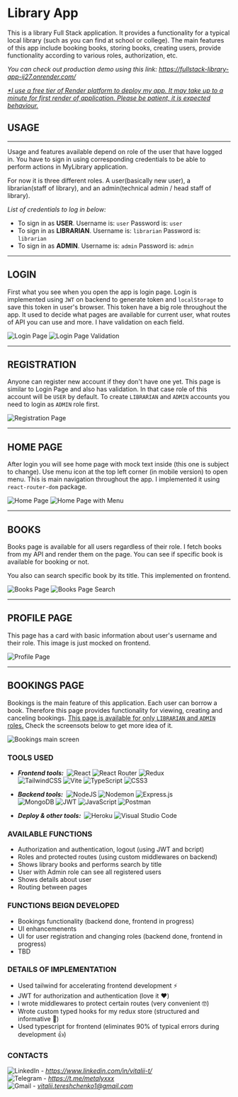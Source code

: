 # Library App

This is a library Full Stack application. It provides a functionality for a typical local library (such as you can find at school or college).
The main features of this app include booking books, storing books, creating users, provide functionality according to various roles, authorization, etc.

<i>You can check out production demo using this link: https://fullstack-library-app-ij27.onrender.com/</i>

<i><u>*I use a free tier of Render platform to deploy my app. It may take up to a minute for first render of application. Please be patient, it is expected behaviour.</u></i>

## USAGE
---
Usage and features available depend on role of the user that have logged in.
You have to sign in using corresponding credentials to be able to perform actions in MyLibrary application.

For now it is three different roles. A user(basically new user), a librarian(staff of library), and an admin(technical admin / head staff of library).

<i>List of credentials to log in below:</i>
- To sign in as <b>USER</b>. Username is: `user` Password is: `user`
- To sign in as <b>LIBRARIAN</b>. Username is: `librarian` Password is: `librarian`
- To sign in as <b>ADMIN</b>. Username is: `admin` Password is: `admin`

---
## LOGIN

First what you see when you open the app is login page. Login is implemented using `JWT` on backend to generate token and `localStorage` to save this token in user's browser. This token have a big role throughout the app. It used to decide what pages are available for current user, what routes of API you can use and more. I have validation on each field.
<div>
<img alt='Login Page' src='https://lh3.googleusercontent.com/fife/APg5EOaKZfLjlx67qZd5ED5_2VspE03MyIOpClWVoi8AVq59wczM5sNkmo0uwrfVTt9Aa6CQlCXKoDerErpf1BwkCUF1--WynJgTFZwapOK25o683g_49HKWQoc3y6C9kv2wR1M5J6YzILpAsFfx7yCAwzkO01-i7PkHkrOuO2zImGAFcbjU2oNIr5AxRjxcZCN6ZM8FyXCBViUgkx_9XDTVjImLts2Wt-4TAs3wfhe4hQ_Y8XPSQ_j0vV0Fi5_4xNu9c-0s5_2NQhsKa8XHGogIFxdvmAd3-SG6lc3RRgbLTDRUiWw40gzMe9Yatu4gk3Qp7B9s_qI6Yzktmza3E40plKE7fpJE_MsvFidvFWnnyt7Tf4fl_tEA-iwXsKKLXv0MCPvUVTresQw-JMzI31PzBRe1AHr61y1h_X0RqMlZeN-9NLVoCjX2XpGFnxMvF8tsX_C7vMn2YG-qb0G_YCYtSrYzwauMUZ2PS2Pn0-dJT9iH4sIK2DHC2lwhQusO_IpF9lj2F2gsyJOMe15mKQCXrymmrib5_gUg1tHxaLU8gEARwtu5dDMmdTb9giQJECK7Ys2O11RZ4ecwHC8rqEZHCM35vRWUcuu4no6etiR7usSnRpqRnc8HT9L3GYvGDUSVyhLmt0YWVFZK5weF_cshsIZ4PaXE_NRRkQ0BZpdLucdn8eapHwniOyVazG2LbF8PzKFaaXii9NWvqszIsairHuYKqbS9zHzfElXYlCTpOkJBFZqgmm4n_6Q0Xk5Wrc7JMKRXNwjRwYUL1joYNHlXopnHwXBCdvxvWlKY8XYELA0DvSNTnS-NGxDZAAJ6cuU1JtCyPbDn1ocaHOPS_HHF1hM3LeU4Gq3XV8poT0KTvwd0tIapZsCeWJEAOytmlE65t_jAcsgqxWmI8bCz752DljCQa9E89xeXU4YnmwZXeX-rvQ0-Uq0lRyg5P0CLS5IpY_ubt05wa7kINoABbs9COfNtrWLs6ZeJbtxh1_B_JsP_Hi-JS9J6tktAMWwpw4MdBdnDI3xCo-HblhHX7Q3KZ8eRGXwt2ymxUhfhFPAqGfZjtMCzR-zzKnY4sQmw6N8ElIomimiqcpkEzKERSwJZQBp1uNeg61sqxxzMywrdmkeM4y4fjrDGyc3YVu7CBTtd0YBJWgKPReS-4lqXijhZL2t5NTJo7nPgf85cl2ww4qEgo9gY2OL82Xe8kBV21_ZM6b7i071g01h8r-oq20uKErKVH--Y6gVcaLKEob0akbVmhHmxCSBVxzKqeq35P7e8UrcqXiqd-jSMsj5RVyLXo5ZkiUi1DgoQk70NDicVywpKJGMSShiE_Z7GqVentFs7slrDiVazgApNWIv3D3nIISh-MPyzbhxTfGiP_Sxic7x8jJsN_B7XAevCdHs6IYBq9_L2jCj1M24W03RfUerIrNxsjOQCd3TIrac_eGO2ntatepLv78CaS0b7yHkFRT5Kyhc0CkFe8IUERqU2j_yMEoeRR6rxdgpb2npJVYfh-XFbpbseC3lFSCmXmrsC1va8yraVD1qPDpMnvndbEySLIBp5j30Xa7hHd8jDSj6YEg3WFQ=w1920-h969'/>
<img alt='Login Page Validation' src='https://lh3.googleusercontent.com/fife/APg5EOb09qxHD9czqnGER78nbNyvUH_XqyS26vmmKXddwYU49sJUd80AnsSrcqgFYM1y1F3r_KLMMq4gDm51cWEyBLmtGdTRv7vaOZhxjdvYR8ML2kUuHoOTZWGXzbqzbz3PVybC2ZDmHbrBxZodymhQvzGXUZ6ZOg5ebhV830JpP26wD9xz5San9rRhs5UAS0Qxh0zgyewNFaqUjU6Fk4OzGJpMkh_4pW0hN9vmTQtImOQM1LmoIkxPBfBc7yQGeCwWQhxcsgMWmdrZaks0YlVM5xHxZdu_kJaeMS-Kkv04t8lKJOfjDpmjLtn-RuDXwACpxhO071v9F0rHcrXegyYY79E5aspNP811o0zb1lG5_evPyLmgqbPNjxn69nQZbDPe_OEQrFFspTS4eOlHFklN1Q8yzhZCwgA3GwFHTjxky03ddhFPdv2Q5iaxqr-O0wsD3m9RWWo54JNF0jheiOenUv4XDoSVjTSqQLci_QWEgM63Uo0Uh1ysXtaToFgVlbU4HpalQ4oC-Dt2ibpBuQJaxeKQYZ6l3nYZ7Mxvs7fEveQ91wyWAOZyJ0iaL1y9vGSAE2h1q_TSqaB1LLk4Duu4e_U6ZRrHvlpKmcZO5hi9CDzOqENaRNORYRkUXfubUOgoCtlQUwAa1iply9C9mekv8q5NULbsF79HXA8kAKNxbZ6G82jtkqg7WzxEUqgvmLBfUVjJFKj3WIUTCL2IupIuxjfUKZJx1xoVqQSpEHHn2mlM7IVXp6odCby31WLveR8TptU1mNYnKbIOVsBTdVadVYO_-B2sigBNdKLWF642Q8y6FrxU35Rei2Q5QS98zMSsPoVkYRt4ehXES1PJ5P2Ksf1GXwZHE6B804v-z2b7Vko3fGMN0Z4bZ3oAZBww0E1E5rckCe0BQ6YK4fQo9LM1DiJT6uvb-1xOVrCNvqmhzc_iNfh--ANvGgNYV_CrgPDXCd67t4p4ZZ82pqLYK1eNElVJsN9jZI6NsNB0XY6l937KjJvvM8GMKUZotJ-oVR9B8wa7RVd0Lek2LCPsugWXuA5qDXtkpjk9SYV6fx8vJwllZoq31PrRPXK5Dif-uYIfDjf9wKugWqfOczN9-UUK21fhNxGBF5fKsOc3OMSqT-kH-wLkbO7DX3LFy7Xtla6N9feQ7F0cCbFN05eU03Pu9Hru94kD9QFkCT7EjWwKPTSllgNG3DUntW0n3ZWDSA455UoE6SgIoqGb3kSkhGpPlzkE7pWVPms4j-_Ebc9ZLIdwYez2YlhoCKoWlyPufZXVsdFScl-WH6n67HTKGqlF9W5K_AxDm3da_hYdduRZ0n1zuJEgAX1w0Uso5M86-Bt4SJNmDidxYoA4-wapxQ5g_jF7qsi8a9AaHMh8JOqdGVw1dmFHXFaKnkTBAbxy5ftcF33Y5P1aMHAaDltLbbuh0sNyr8QbIPAR2M3P50ZrJ5PBmnII-iN8r13XIL_NI6vGTREUYNb1_cMiiR3gFyQe5ke4JPeAAIB_L3nx-OIrpSgpn3EI9XJdFZ0QiyNeSlsl_QAZ_a18ju5SfSZcbtGEhnzRo3TkkfDNFkH4aBi5tqbGVA=w1259-h969'/>
</div>

___

## REGISTRATION
Anyone can register new account if they don't have one yet. This page is similar to Login Page and also has validation. In that case role of this account will be `USER` by default. To create `LIBRARIAN` and `ADMIN` accounts you need to login as `ADMIN` role first.

<div>
<img alt='Registration Page' src='https://lh3.googleusercontent.com/fife/APg5EObb4UGUxxR_6U8EHvvpK4MI-RgGTnd53MXaj-amx1INASec6tfSEcB07HW05IEtoOSIoSZziLckdb6QcO30cY1EayEootYrYzWdw9G_CeLX-OCL3TS9Cgd5EnGROfhNcU8gprQdxi90zAFMPIMaABpzLDlXld2PEvertj0n4A-56dUEUMGZFy59pHOprvkeY6vSAlszIjQqA-S1Gad-gtSC-AsG1C20oB-BX3rrlECIlxTTCFKz11cNSrX_7168eHaOBNOiVGFbbmN2OQHdbpddbL_h17Xn0TT0TDeta-dtGrv00fKl89MqviqORnJ5Z7IiMPHrrji6ZWAkhDNtm-MaMagZ2dYqZ8Ze3UZhMdsGKE6WINLmlkoLuR5WLlkUi-fRTQo6lWciQcfe0lK0-7tKNTLWW2bajNQDC19QWok5Lfb4UgfKt7sn5azVRR9AE1T9yS8wUsdBSLKD24Zr_wy5nj8FeqbTk4nkPy23Jx5Hw85Ec-2gTwLGXiZkzM8UbfAUQQYzrAph2ui1qc3GdgOm2zHJnf_YV3PjXqwNe_5gRSTpAr8Knourz7sgTBMYvdATkzce0g-iZGNGmgj6fQpcVto_Fa4dVqhW7R7JavcF4Lx6o9ZdVKqnO0YFZlmBlL25KwXCft8E9HFeoQGgtXJ9lVqUG1a0QWQ_kXLQTgJK0vGdPeK9koLfxqA9HBhe_o3T7__sumeWMk6o9y3u32a0NFDegMJzO1MsVUduauEY7zyxLkYUE2amgDHrc9NuiguX-R2iR43whSZdoqPNuAECzFmBVkMtNZ1EpVTcU2ShTDJYSrubwK85Bx2mFkhrSAYGhbFzJkbWBwRYMojMc7vJQKX2yk_aWVdIQOVp3VwoEGLdIKxAXvYZkkRxbEP_e-7RYHoCRLAhDBD4SQ9iy7ayxmqvMjpwte5ZSOP5JeBiqvz56SgNcXCiKrJLeJq7JAdNDzDpUtd5WNVrgGHvsTVploFG6SJzu_9eUz81mIwpmSGktJEB-njnkjM0og-Xg10LsOwU3PKAtB1nw0b6DSko3Getw9DL0yegEANuiPBLuUYUJVksJ7DQQ9dJqubaEKF9f822kD4mVACvAkd-TlkMwvOMNl8MZKdcQ6IDJk5ob1TlcWDOn68O7NtY_LluOf-Qxy_EKqPsuduoB51nxPjk76qd_0ScdnGlQUh1dmX5pa9-UnhZZxViM0JTK9u4orvYJgcV9Ac-U-9KL_thSi-i_fNt-lsBetkIo8uzJtmrMwPsF-gELQgTc4DB4TWtfTs5C0_drMRFKyej--ZD85NY_9bpb1X8eZVIci-WzNg1EaaQdBNMFjg47tHl9akNfZD4k-DMjDg1E-JUjxyccRZlwguoEaDFzanxLl1GCF3RWoq9BJKVqLbxDw1P9V3NvZsrd8SOZq5GTcej5j2w-pJGSLt2Ve5AbkCWfnEkBQKd2fhGj08GpE-CyoBHrQDj3cZP0JJDb3IkCN8BHLBOW2lTtbxErqqYaT3ptCk4rCdMchYNqMHzURKZN9k679_F8gGJfBpJS1XyU362nVV8Xl36CfI8EGt20LFJAePaHUqjxg=w1259-h969'/>
</div>

___

## HOME PAGE

After login you will see home page with mock text inside (this one is subject to change). Use menu icon at the top left corner (in mobile version) to open menu. This is main navigation throughout the app. I implemented it using `react-router-dom` package.

<div>
<img alt='Home Page' src='https://lh3.googleusercontent.com/fife/APg5EOY_BOoOjhuy0dS093ExOYRY8DiAv2vQemswlvVMixnxbCtBA1eBw9Cm8cPphKXuDyqwtvPfWnJwJ5hBts7z8t1PFmyPfW_Gg1uOTz0-iIaS46xyOXrfNSGiN-kaPV5UMlLjw9vVHus3pAQzZ6f66D-F9xLu8lXQaYrgm_sxssIH19SpLWsL5PjBWxhlw00ZvIydVcL8g22tUNl12In_Sg-UvMDuBMPIUQQe1srM1ui4hByCnNqp2e79c__092OKwmF0WsL0VRfgA2BhVrPjlHC-MnzW-9uZy_o-ETRlvQoSa8CDnK3W-9yfkigjDnBAYZL5ooFPgZ6ffg4kWbbMAtzkBfIUYTgUntIwsQkVlldmlGZZtOyt6SFlroN8XUwiXNxpFimGS3KlEsJ6--OeOEyj7W0cBS66a7bG8-RNgbd-nd6Y86w3egfrmjkDilun6mQdxsZMamIOnrVKd_3DxbpX5ROufBHMaq9umWtdSmr_BJSck4H8KheEzPuLhtFFw-WrOioJVckmKNy_Fj3LPkQUwWfXW4nWbV2Np5Bgn8TVqTAmo1WdrpCZrIDvqRm9YJN3F1oVC2JyZWO120UEwsYd3XudLTVIzDQt_qTy4C2ntS2_u5PIkmSda87sRP2b98HnRIvRZBMwEYC7g8G7fYijmhj-4jjdSQa5AVHHLnf1ISKcGY7_7cuuehgitlutqet8nAh34lpzzeEzgSDukiQ7Md94CljqmWOw5jggU-LV2waA2novIcIbd4gxr4XI0fCmrcvMKkz2EZ68Raq9L5-_XoZODVn-COILd1sIFGxMHnQCZxaxyRKvNDIARV1rZtp1-ETjb8NN5l6vs9jg25Tqx5XA9Eij1VNmulzmpgv0DKasrZk5WxfMjT2JtKQCrm9XfN9niyanovb0W2wrEVhP9h1yZCaPuDX8Bwq-6wpo7Ys3mmp6ugryx52B4v3P4fshzpEWB0KSQ0K1TQhSTmdqCRcTumdp69iBYrnbfJPxOoRP56EqBm2uZs0H-PPkIyCY5ML17WbDkD7W14IYRRU5YtycENTnX7_M2Kz1YYjHbcRBaqlhKu2cg0iPB4Dig2zb-pH2air5G2eKwftrxY_fiLPGWT3qN4COe9tksC3WmsPg1Jzpk9bDb4Dy61aZzN_omfSQr9Xc6ilrB2FbqU21KneYSx8XQm32KyeXsF8w_nLlSEONqCOJ96U2u8KosGIvIQFcTls2280ckESG2F8DFIYxmN3QYdSn3ovrX2uIHoqa_Mgzlj7wYcJhmELEHT26XN_knyGDLd1UKgy2gJXPQiHVCAAcycx-xPVlGW59_ux3gdRAKeM8g1NYcVsBzXNar-3eIMUMlYpzjjvlAExQyMSrU5jdT520EfjovJ7RpOQGrYbVHGmOYMr5Yq0xv049aatvNZkSWHz5LG87_F-XhOhfjvwcdf9S2_QCWFFxx8d3egqG3cttTVX6_1kP06cXKKtNeAKCyZG1UGL7gjBSYS_WqtYwxJSPv3TnKsSEi6lFFyNr6YpO0J2IsIKL_llJWXpWmkfxu0XMxNM0F9yeTNLdpsYeisCoZC5SK2ppSg=w1259-h969'/>
<img alt='Home Page with Menu' src='https://lh3.googleusercontent.com/fife/APg5EOYaE4QzFPcIuXDyX3g0J8RsWvImotHGswipyNWw5YZYNCwydrv29ppx43UYA56d7TObQcKMErWqMk-qnkKuJ6SIbap5rSGHHPy_nDcE2OIs4tj_MKFnvIzlalbFx2E2lZovtdBTt8W-MtBbHVYvSiF3noeTo9R6GHMuFn7yMo2doujrUEIHV7TEYICy7vcK5ONlDhRAm2EMMNBxOj6PT_n0pGS_UxBVthuI-lld1AYmhguB_rXSL8S68GC09gmgUq5vX911_nlnXRLWUBeIF4s-kzqr2Uc6bUSs1B_2WWqzyJB0WG22zH2T15quohDkKtPOljFe5YXUiOUF3HjZ1miK_Y5cKhauxsCb1hpm5WgLVy-_VlafYIfUyd7lZfizJ2dfz2v54ZRHUM0Dq_dVZMIRUKFI2otaPDqewGbArZ9yfu4TFHVVGA2jsjdIdzIpSi6JcF8KkO5dixQWYnbJFz49dXkgBjc9BqBEVSil8pvBj4U6B6CD2UuBK8AtLrEbHK95HHQrKob_bGWkTVFxn5_azvooTy5ABNQB7jiGd1GRSD8Y3Xnl9mx5SDmE5zLCON77mNAetzXWb5EzaGJjR7qT5du8dm8kdtmzMPMDt406gnBmUV4vO01Ujh-ynAh2FHMMiQH6mSLsMZ7_g_WP9vN2BQDM5myqbHKK_gKapEN0HUgVAiMELv0y59o21N6EE_nqDC0Re4V66vGR8ywtZ96Nj9OQfbIRJ1G8cqiHy6mupeUGDlDS4EAoc0VyCBXMakMcfUiZadx14rwVA98Cmb_SF3EzP1hrBetcw3f3635_KoUIUjc1uxa0JS4gCokITDG0D-ENKZTx8rL14rkeWbU78AVVgF0fef-F00cdBCyXh5OCQmeiDwJx9rtVerK8y9hH751l7MJEC9mL7B_TUO4_RFP04AdUfEqtXF6Fjq-tUOmDpk9Hum3-06etMADIB2PjYOJ9hypFQTHSOWoVeffXh0zQHuJ_jKTTAdEHA1J0qY_zNaFs8JZ3iWCNJV1VxxAYMgJRG5S2r3FpFz1RvuwCoswdknofCH0r1Pl4XTpLiLOqTH-WYFOtithm-vlvqfQr-tWuFsPt0rqcvUZtZFSrdKHFoeLUMiZUlqlfgQanJJGrTXgJFOHUssYrOnSVYghAJSjs5mBJSdf8z5iEPwfnVrWFpwGCYPlUKnZYeDH5VKtNUQx8EzemtmhA9zr7cPl0LLW_fcWTuDg9lE3l1GbwB0mL__pxebiyXtEFN89-4MZxfwxGJmBnZRl7DJMahpdNdxzGUTlX3zsMXLR4IxWGjw7kZ5arx9EuKtNE5Lr0pt6CunIdnHyKZU6PMc7PmHN9UNVemRvBXG2eAfUo13wNrXkaoZ-M37meqik64x2w5SEtn4yO5hogZNOLAuNy4iAy3KH34e-uYxArbMTYheziUlbicJxaGQnEEpQkcW8Q57Tjyjdly9RnKoJPTp0jydaLdj9yIsmu9dIE7N5ADJYBs1UONVpONFC9MAKAfSvLQ3R7OEdPdmN2DMykquz__MkXqEuA3rlyQ67qCyVKzAlmBVfU5us62xXOxACnr30uQg=w1259-h969'/>
</div>

---
## BOOKS
Books page is available for all users regardless of their role. I fetch books from my API and render them on the page. You can see if specific book is available for booking or not.

You also can search specific book by its title. This implemented on frontend.

<div>
<img alt='Books Page' src='https://lh3.googleusercontent.com/fife/APg5EOb9cimNxuzksb7C3IChxuOkPUV-w-WiHpmGgzRej3fYl7baaFAcT0S8pDFjpXyPLNj_6EZ-afmbzwJPuBgH_6yYFgOgy0i-tK4LO89b4ISFDT6Aa1RubtD7kf4ZiIMpEtsE-VBMDunGjot9ImP0UT3K451OoGSlnjIUeDaiKcFY9PJ3FKIoIjdc8aBFv5WbcifVJWk1wbk0kBmPJ4l_aMciNB0BzKbl6lr2EhkN-f8I1X6aqT-dtEvFGsIlaFrffI55yUqQPA0sM0BA1v0l8ceDngS9x0ZTHKYY6okVJdq4CWNBlKHTwp5h5RYhvmsYjtzHEruGovohG_Njp0VwiXwDGbUjVBSHRPE109TipcjqOWAeA0u8DYCAL50zGNjjP9HODkGxj-cxHK_-YewqTL4ALEhImhZ0i0DJor_H04wv8Or4GO4gkNXQUz2KkDGG6EUgCv8XY0zUJ84q7Al9IF7VZ007IZTlhHUEiIFdOvJefIrsu-KoHiLGjx2zidMhmfcyL3sP51Z-EWwLN-guhPibFQ2oQL4z4RvN-fDr89RsGcqOmIBeuUgJ0btlrGKTFSY_m4BfT8mPace4Tctk3ylldi_aRUgjVOCL8IHrc8OPSLkqNa6lEi-_XSLl0XcOFhlUM9KH4ncIKZrxWSpTMN1BLPD8qUZkg1fevhcnJLpfO9Wvbcmh2XUP-KyXwKeT_AUJjnq-cxI_i1X26Vy3wwCkzkEYXSF-BEycyko6bKaI7oDMvlaUhdQoQvnm8Jl8RbWamHD7nCzrfxdbnmSew8CJ9sxaQzRIOPvQUHG3KFXTsTB-CuGHKYBoa73ZnqNtrll9ZJIqXJN2Pe3xX0jt01h8S4RgsuJuSHh4rLij8fEJ0CymiE20Qx77AmpEPMDjaT4SVdX51DAnqkU6RooNAmjfiEKn0H1TrWzcyo_kHXsJCocQAzwmOKeYo3OtlqqUdnEyy0dOvHK-iBaVrFmWDbfuUIwEgAM5_HsZv830nVpk33-8LfA-7VSkR0SijQWRvcbPFcICkxTYfHrzm9cBC9p5D_da1Hs6w-xH8wq_1lQ5wkNeOfk9aTCNvzrhc56HV9_w1f0AfinriMkcYsn53fYZ6NOE5TohJrN-cIYOTEnFgn6Tj1vQzbrPQvjoxPtSIoAU-M4q3au5tRDS-WBiO7VxswiNzPEtZQQ5gyHoJj2OUqLybs0x_lkGCNOKIhDsgsPa-CGc59BI79g-K9TidMZHU3uDqI16Cn3dH_Qsn2xQLCQtMHy5cT_6HyTpMTzkZ5lzqnrhGguuukc3nZZtv27Gt-1oyQBaZqHbUr5tMx6CccwY34Sk5IDOpq5K_N8_DE7jt--s5M0n71CesQbgQPuj5XoxaDMgUG8max0m4BqVgX7J5Hj0hTtzifOp9U5BcKkpcnO3eCpBNdxdJdHKzIJAJLP6h1gOUBjru_U5ZYF070Hmb7xxh4tABY9CWQ7DF6yavX4ClIcMHl49rpmOynd5XNc1vMqhYSpEZUC9zzhzSf6k1DakxZORf-QVuJ3mwf31RSkOCm_g_72LucfakuleYqd2L3EJl3TtBqOTSS0N9A=w1259-h969'/>
<img alt='Books Page Search' src='https://lh3.googleusercontent.com/fife/APg5EOYCiluoVc-P-EuP70yYStHybA7F4C4RE9YCVdktCtPhOt_gQhFZpUQozH5W8xRngbOc6jDU8QBNfWec9Nr-MJTRuCZp1vqPYCOFtWBPI6b9jTDf3GTagL5pqDaUXzN6egr9ZvPIzvi-9b9T1xbtiUW7PeW2aN3_nQkZhff1yaDrj1sZhVBE9VxcJvJ6VlU6v1Wt_mooJRkcakCKPdd9WjtoQkk9sdedcQ6T2hthRWCvdpLsH28DxgvKMOIh0io6ozxeLWAG7fmQWq99WfOQQUXzISWdZzuMVKDuZw2cJ8Zj5_NgXKp3WnqG0_JCmKkm6r2uz1eReGyGn0bb5FfPzI5xpwWdvT6_zagXu5wY7k49S75ixROBGHAT5LGUEfAEriL-j9dijtFprC0vLfSJE6h__KWQye9ORluwdcOdZR5aQmA7DLdsuI3XA8VByn3YlvWEU4xN1DdX_lEP93JwTMFQokurbdGIMFdg42RqTB5AAdTDkr1ZnKN7sEd-9-l-da88mJT68yKwOA_qfYXZQQ46l9AY3OhGqRHZ0YDlSB11ri459CQD7xu3QBpVaCY20x1_j5tLNKUtRr4a7gjX8fLsn9MCx_IUD1QUsX8fvWd4XCG27ytOfpjOYZZP3A4nkTkKWqCMQLEBpk8MLlRDMSv4GcYqrh9HbftMwYbLbvyoguiYsOEhiAzZBvZEAYNdpZn-xl5qW282jS8ec1k7jqRBaa1hwXRxTVx68KowEwidbFKS_TtGMIoUm6NTYBAxVvf8D9X0H-InlTCbZcvJyxi-JeVCu8VyDJHuHIF7Nf9mIOiUlZKQXuAwYb8MXxrlCV4o2YwlA2o7jSOgFWjbFVE8oYGYPa0NJvihAeh-_0tPlzYgQu6u7vXpWjy5bVmRydtDCatY0NUYnXRvalb2NJoEyUiKwDWe3UeuxQJuO8sminS9EcPt0QY2WKPnMSuL-nOyBIj9R8hWuv-SuEo66b9sV7VIqTiL0aIbT8qBCxgARFdGVlZHOWAZwW05QbEdC3FGiWHf4MoaBsAt1qqeuzwMyi6Jmw464HUCT7tuA2JmbXIJPXl3mnAD0LBrpwYhN4c6_ogR8fiJlhvfKjdimE3lK1f36J8Jrvh380qxmsg_-EyTUqauapqvYtZMti92Et76kL-FAEOQxpNHaS1dl_wOh3xMXZ7Bj3laCMi0FS49Cu-RXrAGC6Gyna83gUCk1G541PUBEnDVohcO22-cqDM7YiTiMb7YsdDmzk36RuLqU1KsD8qJjP76N40gyTBxzuFAO0DntuGvstKO-MpaURbsEqbiITs--hNffuOsPRIOPbZNCg1hpkivwOVaQcfEFHEVs1olT0x0yAhFHr8G3k2beJSFwemxq39AFb0_SP0uNjTpwr56-64HUd4U1QcnB9h4Fuopk3_peelK9HeHEnKR3j9c3mRkiMHix0gxI6h-KYERyTaBDglO6rvcWXM0jGIhlpAqrzzufV-us72F9eFArZPQSXOqgcplbPqJIxvqslyBbaDiLUSRhdlKtMNzy5M1-a4Rm3cMYku3ukKiFQU5txyKKxazsV0j0Gg9gg7PHw=w1259-h969'//>
</div>

---

## PROFILE PAGE

This page has a card with basic information about user's username and their role. This image is just mocked on frontend.

<img alt='Profile Page' src='https://lh3.googleusercontent.com/fife/APg5EOYKf97nRl9WSdH4o8IQtRZPQ02pb_khVxG9XfwezQYqWhosHp4qNgtmlYWHVuyLVIKWu3hAMs4e8dIzMgC8schcHO9X_KDmMs2yavWvM3lhQNiIdtyDw_3HROeodHUKelcVWv2P0EANGg_0KtxT6ZeVfk3cU5SCBfwhsxnzcrqXEjqEax_bs5PW9sXKYvT5TPrduzgvO0o3cqSOnaQzjk-eDROKhMlVVVGAabOOGLecB1XH6ExGv30XYO9IkpRy_AoONZtNZjkWpbmlwCY3Pg7JT9BKksR5UHQTPUDasLfjbJKRcPT4T2AClolh5zJEhxHmwoh5Vlb87NRUurz-nitcRTeOuGk0vOCmcuL2Z1xcnDUtvuwTS9N_cqfcxVY-UiJHhnj1iNAPPKE-P_xlBUedx-xAN9qZJE85WcNfn41kCmGW8i-qVqwy32JBz98DKDlzzzXnqAphpPEuSmAS4Qw9Yw3q5nCBeZY0wlkOEEYZbgC5Kql2wt665nmV9RErfPfg_KQXEz-XCVa-bz7xaMHJAjxSdKVWFaE9Toz2pEc0j8kFepARJJwApgenhBd1kZXRdf97aAEacZip40DD0PI0WxekOoZz4eKYiGLT1DYafUJ_m6oTVvGTh4OhHAikZlEsWVdO4cRfIWRQWcKYXx7Z2pYn_U3nep0nWx3ySrQUf53opkGxxRH7LzlVWJyij5Z1V7IJ403r3UtDiUMp366vwuGijWYceassMHp2jFLY4XT20sdI1fzTw6k5N2yiLfEOVnw7gcKbHCY4Eb80lWACL00ruCrlOVz7AH68iWHUGvescUc__ZZqSlhuf06__Yv0lEdUL-yP3K7mKyCt8wRRGw7dKlpvIOASSyOSiNosaSKAj86nCQAFIds6ExMgsZ3QZ4uuDKIwOFhrVqm0y6db7Ac5Fw-I0yCuseyn8izl9y7Souj5vmLAr4Takqip5TPKZU6ytOnSduNzSI8TrItRI2jandR67D3xVo24d3bYmm29R0SqYEELleVU50XHGKIA8pXqkzp3dD5J0J_IV8yE1ygv6JoWMpvJQxNy5IWbDkig6DnBAmC3RJQ2jRiHfCamRppX2Rwsgo7pM9XFmKHxkynPrgv1r-DohPPcbWFBDMGP-B5wiEe4P4_SigQHfv-AQkfcX37vKeY4MzYTDyLYcdenofLCz04bK_5iCZYla5M0BFuZ9knUucLZCjxPJdL4zVB9QOTJqKG1tbolslYAi9ClNFueZDBMbNDyrP9euHLQRdNEyTMQ_v2UpWBbOb4-hLvaQdOge0Qa0NPAmKzkuv_FM1lNUNuYjVZeENvJNkNqEhz6otJ5CWKxPw6HAtfLpv345Xmk78DcVTMOsWvMvVqCgLD8nLYXTZ5a8N1lo3BMcsEqUPSwpxOZw07w2hjQzd2B7kDNyzhmXAcbW9AdwvFcNWx7sc8T4VKO0rECuc81ewn0ZlGx66PNFRF7DhrZunMs9ayWWjIufVBCchbceo7YsyF95pgQnzY_2PBfo-JTXO8TVWNiqC43bGsCRwvOMIFMGIJC3cmxg_TJXkABvq6cC2LGNcgDCE9hSonb2w=w1259-h969' />

---

## BOOKINGS PAGE

Bookings is the main feature of this application. Each user can borrow a book. Therefore this page provides functionality for viewing, creating and canceling bookings. <u>This page is available for only `LIBRARIAN` and `ADMIN` roles.</u> Check the screensots below to get more idea of it.

<div>
<img alt='Bookings main screen' src='https://lh3.googleusercontent.com/fife/APg5EOa1tW0U57s8zsO0LDvjIBP312Lvv5GixlvPOJrX-RrVBS_gStGqqFUblekWzcaoP5U1J0Ll8KRnqHtn7GMDrs4XcS-sqv5W8VAlfGaP1cF_jZ-4tAogQaj6We09BSJMjaDufdqOH3S04tNUu3Tv58I2BcxL9FEBXkoCpVGORA_yuO7qiKd4EoCLRMLk91G9HijHbewYj205iJ_jot4iagzyosmogOK7lC1V4jF5bPjhuimyL7FUeXr5apU9tfFaMztr4qy5K5_VzS9lYaLMr7e4pSS-4E61MvchGvvFYgn5gNYDDe7jNWOY29GQaARXe-TsFAXUkffJKujKuA2Hvsa5un7i_ligul3ZfP3gJvgjcSrWWMiuhzjqFveWbhQ-6GS8cCB2-TVaQWpdbRyF3WJUXtbKU-xKMtSdjNCCHX8dfk9AmuQQoynQOzxUK2yB2Z-NNwsIaOVJ2EUQ39Wd7rwtRyI8qGpIF7eE5OiOP03zfgIoDBMpWSlaYb7rexzoSY_DwS3eyPVkhz1WsidhY9Om7ZdIxRO-LZljv3f_b9tsMtCWTDhLpN8whHjW9AOU7cfM5JJfRdQmiOEpiuHCJ7TL1W0Ai1B7Bdi7LfVH9-1etRFFvAoqlo4vIpqvs4kmjOXe11xxg59yfpKWBdEBMBGtIaZqibhI9F9Mr4lmG4SyD1qzp-NvgkOrsxZyRj8kSdP6zH27TqMjuLyeW6H0KGp-nacJkVcKFje1DI5BzXNOTTv2t92vhW8QpL-qI0GzHkc_OB-r_8mIt6fF4Jy-cS7hxGQdSqr-Gfkgow_EVd9apuoZcGV13tx4rqwyefgqKO5teSjVEWLg7P5apCbA544HqSmmuQ5m3C4I452xOkac0xm6Nh2iWNP3Rg8u-6m1qsIqWy759E0F8CracQMOVjpGpSEoCEb1N2RGZf3iniziT8Bs3LO8gfqqc_Pv7pP1DtZRpeCEpef0AlQfnuI7bSQY-KW9VlnhE9ZJsZnNjBMQUl6IoUC5SHS99lqiVC61x-9gqLKN_KF3o6oqtdfIK5dzKMA7FpRCpf8A4VCIoaeJ529sjO66OWFb3djH_E-YibvuiX6G_Kouo6ahXrx8q6KqqdS53xDhz5tQCBXuAKJATkn7gR9_LShAFjhr55-Ew72unLWFrCqxjU-t6yKewSW0P9Qxs5j7RspVwxNf0ZBxcyF5p86LuHiQha7V2cK_8Un_2-GtdjgOEh0R7fLmvpGqak2xJNpzF5aH35Mf1thD-5_IK_iriR3YM7vYpCcHIkPHaN4Rfitoe3rG9NgA-IQnQ4hW6yd2_z_ShrgSmXc8vpcnTASbkKRqgAXcVo1prd0TCzWe3ODmX2AYdfW3VyKIeuWSk8LtajIi0VlJ-YX_KGeWpOX1VG6qALB3O3pCZtYgP1fYlBsB9Y_TaqgcXZ-cBmvt57fHjsijo0OP5hEzxWjXD810dlp4KiiJk9ojTFmGrFuy5oKakRSPTDbYs1yIPr1KPVK-CR5QljOaNm9DJmXCxlsv2pRQNPSDK7Fv4VXg5D3eTRqUR9f1GJxFkbsXFmkzaHyLGVVlK1ROhu0swQ=w1259-h969' />
</div>

### TOOLS USED

- <b><i>Frontend tools:&nbsp;</i></b>
![React](https://img.shields.io/badge/react-%2320232a.svg?style=for-the-badge&logo=react&logoColor=%2361DAFB)
![React Router](https://img.shields.io/badge/React_Router-CA4245?style=for-the-badge&logo=react-router&logoColor=white)
![Redux](https://img.shields.io/badge/redux-%23593d88.svg?style=for-the-badge&logo=redux&logoColor=white)<br>
![TailwindCSS](https://img.shields.io/badge/tailwindcss-%2338B2AC.svg?style=for-the-badge&logo=tailwind-css&logoColor=white)
![Vite](https://img.shields.io/badge/vite-%23646CFF.svg?style=for-the-badge&logo=vite&logoColor=white)
![TypeScript](https://img.shields.io/badge/typescript-%23007ACC.svg?style=for-the-badge&logo=typescript&logoColor=white)
![CSS3](https://img.shields.io/badge/css3-%231572B6.svg?style=for-the-badge&logo=css3&logoColor=white)<br />

- <b><i>Backend tools:&nbsp;</i></b>
![NodeJS](https://img.shields.io/badge/node.js-6DA55F?style=for-the-badge&logo=node.js&logoColor=white)
![Nodemon](https://img.shields.io/badge/NODEMON-%23323330.svg?style=for-the-badge&logo=nodemon&logoColor=%BBDEAD)
![Express.js](https://img.shields.io/badge/express.js-%23404d59.svg?style=for-the-badge&logo=express&logoColor=%2361DAFB)<br>
![MongoDB](https://img.shields.io/badge/MongoDB-%234ea94b.svg?style=for-the-badge&logo=mongodb&logoColor=white)
![JWT](https://img.shields.io/badge/JWT-black?style=for-the-badge&logo=JSON%20web%20tokens)
![JavaScript](https://img.shields.io/badge/javascript-%23323330.svg?style=for-the-badge&logo=javascript&logoColor=%23F7DF1E)
![Postman](https://img.shields.io/badge/Postman-FF6C37?style=for-the-badge&logo=postman&logoColor=white)<br />

- <b><i>Deploy & other tools:&nbsp;</i></b>
![Heroku](https://img.shields.io/badge/heroku-%23430098.svg?style=for-the-badge&logo=heroku&logoColor=white)
![Visual Studio Code](https://img.shields.io/badge/Visual%20Studio%20Code-0078d7.svg?style=for-the-badge&logo=visual-studio-code&logoColor=white)

### AVAILABLE FUNCTIONS
- Authorization and authentication, logout (using JWT and bcript)
- Roles and protected routes (using custom middlewares on backend)
- Shows library books and performs search by title
- User with Admin role can see all registered users
- Shows details about user
- Routing between pages

### FUNCTIONS BEIGN DEVELOPED
- Bookings functionality (backend done, frontend in progress)
- UI enhancemenents
- UI for user registration and changing roles (backend done, frontend in progress)
- TBD

### DETAILS OF IMPLEMENTATION
- Used tailwind for accelerating frontend development ⚡
- JWT for authorization and authentication (love it ❤️)
- I wrote middlewares to protect certain routes (very convenient 🤓)
- Wrote custom typed hooks for my redux store (structured and informative 🙌)
- Used typescript for frontend (eliminates 90% of typical errors during development 👍)

### CONTACTS

![LinkedIn](https://img.shields.io/badge/linkedin-%230077B5.svg?style=for-the-badge&logo=linkedin&logoColor=white) - <i>https://www.linkedin.com/in/vitalii-t/</i><br>
![Telegram](https://img.shields.io/badge/Telegram-2CA5E0?style=for-the-badge&logo=telegram&logoColor=white) - <i>https://t.me/metalyxxx</i><br>
![Gmail](https://img.shields.io/badge/Gmail-D14836?style=for-the-badge&logo=gmail&logoColor=white) - <i>[vitalii.tereshchenko1@gmail.com](mailto:vitalii.tereshchenko1@gmail.com)</i><br>
